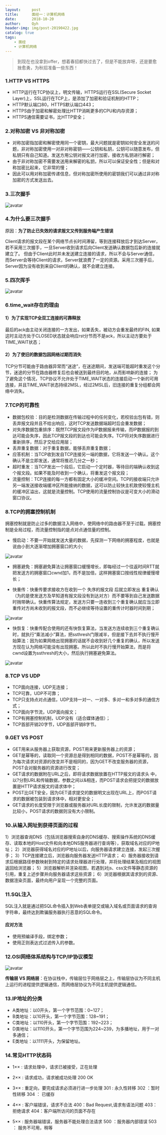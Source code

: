 ```yaml
---
layout:     post
title:      面经一：计算机网络
date:       2018-10-20
author:     Qyh
header-img: img/post-20190422.jpg
catalog: true
tags:
    - 面经
    - 计算机网络
---
```


> 到现在也没拿到offer，想着春招都快过去了，但是不能放弃呀，还是要愈挫愈勇，为秋招准备一些东西！

### 1.HTTP VS HTTPS

- HTTP运行在TCP协议上，明文传输，HTTPS运行在SSL(Secure Socket Layer)上，SSL运行在TCP上，是添加了加密和验证机制的HTTP；
- HTTP默认端口80，HTTPS默认端口443；
- HTTPS由于加密和解密处理比HTTP消耗更多的CPU和内存资源；
- HTTPS通信需要证书，比HTTP安全；


### 2.对称加密 VS 非对称加密

- 对称加密指加密和解密使用同一个密钥，最大问题就是密钥如何安全发送的问题，非对称加密使用一对非对称密钥——公钥和私钥，公钥可以随意发布，但私钥只有自己知道。发送方用公钥对报文进行加密，接收方私钥进行解密；
- 由于非对称加密不需要发送用来解密的私钥，所以可以保证安全性；但是和对称加密比起来，它非常的慢；
- 因此可以用对称加密传递信息，但对称加密所使用的密钥我们可以通过非对称加密的方式发送出去。


### 3.三次握手

![avatar](/img/2019-04-22/三次握手.png)


### 4.为什么要三次握手

原因：**为了防止已失效的请求报文又传到服务端产生错误**

Client请求的报文段在某个网络节点长时间滞留，等到连接释放后才到达Server，若不采用三次握手，一旦Server收到请求后向Client发送确认数据包后新的连接就建立了。
但由于Client此时并未发送建立连接的请求，所以不会与Server通信，而Server会等待Client的请求，Server就浪费了一定的资源。采用三次握手后，Server因为没有收到来自Client的确认，就不会建立连接。


### 5.四次挥手

![avatar](/img/2019-04-22/四次挥手.png)


### 6.time_wait存在的理由

#### 1）为了实现TCP全双工连接的可靠释放

最后的ack由主动关闭连接的一方发出，如果丢失，被动方会重发最终的FIN, 如果这时主动方处于CLOSED状态就会响应rst分节而不是ack，所以主动方要处于TIME_WAIT状态；

#### 2）为了使旧的数据包因网络过期而消失

TCP分节可能由于路由器异常而“迷途”，在迷途期间，发送端可能超时重发这个分节，迷途的分节在路由器修复后也会被送到最终目的地，从而影响新的连接；
为了避免这个情况，TCP协议不允许处于TIME_WAIT状态的连接启动一个新的可用连接，并且TIME_WAIT状态持续2MSL，经过2MSL后，旧连接的重复分组都会网络中消失。


### 7.TCP的可靠性

- 数据包校验：目的是检测数据在传输过程中的任何变化，若校验出包有错，则丢弃报文段并且不给出响应，这时TCP发送数据端超时后会重发数据；
- 对失序数据包重排序：既然TCP报文段作为IP数据报来传输，而IP数据报的到达可能会失序，因此TCP报文段的到达也可能会失序。TCP将对失序数据进行重新排序，然后才交给应用层；
- 丢弃重复数据：对于重复数据，能够丢弃重复数据；
- 应答机制：当TCP收到发自TCP连接另一端的数据，它将发送一个确认。这个确认不是立即发送，通常将推迟几分之一秒；
- 超时重发：当TCP发出一个段后，它启动一个定时器，等待目的端确认收到这个报文段。如果不能及时收到一个确认，将重发这个报文段；
- 流量控制：TCP连接的每一方都有固定大小的缓冲空间。TCP的接收端只允许另一端发送接收端缓冲区所能接纳的数据，这可以防止较快主机致使较慢主机的缓冲区溢出，这就是流量控制。TCP使用的流量控制协议是可变大小的滑动窗口协议。


### 8.TCP的拥塞控制机制

拥塞控制就是防止过多的数据注入网络中，使网络中的路由器不至于过载。拥塞控制是全局过程，而流量控制指的是点对点通信量的控制。

- 慢启动：不要一开始就发送大量的数据，先探测一下网络的拥塞程度，也就是说由小到大逐渐增加拥塞窗口的大小;

![avatar](/img/2019-04-22/慢开始与拥塞避免.png) 

- 拥塞避免：拥塞避免算法让拥塞窗口缓慢增长，即每经过一个往返时间RTT就把发送方的拥塞窗口cwnd加1，而不是加倍，这样拥塞窗口按线性规律缓慢增长；

- 快重传：快重传要求接收方在收到一个 失序的报文段 后就立即发出 重复确认（为的是使发送方及早知道有报文段没有到达对方）而不要等到自己发送数据时捎带确认。快重传算法规定，发送方只要一连收到三个重复确认就应当立即重传对方尚未收到的报文段，而不必继续等待设置的重传计时器时间到期；

![avatar](/img/2019-04-22/快重传.jpg) 

- 快恢复：快重传配合使用的还有快恢复算法，当发送方连续收到三个重复确认时，就执行“乘法减小”算法，把ssthresh门限减半，但是接下去并不执行慢开始算法：因为如果网络出现拥塞的话就不会收到好几个重复的确认，所以发送方现在认为网络可能没有出现拥塞。所以此时不执行慢开始算法，而是将cwnd设置为ssthresh的大小，然后执行拥塞避免算法。

![avatar](/img/2019-04-22/快恢复.jpg) 


### 8.TCP VS UDP

- TCP面向连接，UDP无连接；
- TCP可靠，UDP不可靠；
- TCP只支持点对点通信，UDP支持一对一、一对多、多对一和多对多的通信方式；
- TCP面向字节流，UDP面向报文；
- TCP有拥塞控制机制，UDP没有（适合媒体通信）；
- TCP首部开销20字节，UDP首部开销8字节。


### 9.GET VS POST

- GET用来从服务器上获取资源，POST用来更新服务器上的资源；
- GET是幂等的，读取同一个资源总是得到相同的数据，POST不是幂等的，因为每次请求对资源的改变并不是相同的，因为GET不改变服务器的资源，POST会对服务器的资源进行改变；
- GET请求的数据附在URL之后，即将请求数据放置在HTTP报文的请求头 中，以?分割URL和传输数据，参数之间以&相连，而POST请求会把提交的数据放置是HTTP请求报文的请求体中；
- POST比GET安全，因为GET请求提交的数据明文出现在URL上，而POST请求的数据被包装到请求体中，相对更安全；
- GET请求的长度受限于浏览器或服务器对URL长度的限制，允许发送的数据量比较小，POST请求的数据则没有大小限制。


### 10.从输入网址到获得页面的过程

1）浏览器查询DNS（包括浏览器搜索自身的DNS缓存、搜索操作系统的DNS缓存、读取本地的Host文件和向本地DNS服务器进行查询等），获取域名对应的IP地址；
2）浏览器获得域名对应的IP地址以后，向服务器请求建立连接，发起三次握手；
3）TCP连接建立后，浏览器向服务器发送HTTP请求；
4）服务器接收到请求后根据路径参数映射到特定的请求处理器进行处理，并将处理结果及相应的视图返回给浏览器；
5）浏览器解析并渲染视图，若遇到对js、css文件等静态资源的引用，重复上述步骤并向服务器请求这些资源；
6）浏览器根据其请求到的资源、数据渲染页面，最终向用户呈现一个完整的页面。


### 11.SQL注入

SQL注入就是通过把SQL命令插入到Web表单提交或输入域名或页面请求的查询字符串，最终达到欺骗服务器执行恶意的SQL命令。

#### 应对方法

- 使用预编译手段，绑定参数；
- 使用正则表达式过滤传入的参数。


### 12.OSI网络体系结构与TCP/IP协议模型

![avatar](/img/2019-04-22/OSI网络体系结构与TCPIP协议模型.png)

**传输层 VS 网络层**：在协议栈中，传输层位于网络层之上，传输层协议为不同主机上运行的进程提供逻辑通信，而网络层协议为不同主机提供逻辑通信。


### 13.IP地址的分类

- A类地址：以0开头，第一个字节范围：0~127；
- B类地址：以10开头，第一个字节范围：128~191；
- C类地址：以110开头，第一个字节范围：192~223；
- D类地址：以1110开头，第一个字节范围为224~239，为多播地址，用于一对多通信；
- E类地址：以1111开头，为保留地址。


### 14.常见HTTP状态码

- 1×× : 请求处理中，请求已被接受，正在处理

- 2×× : 请求成功，请求被成功处理 
  200 OK

- 3×× : 重定向，要完成请求必须进行进一步处理 
  301 : 永久性转移 
  302 ：暂时性转移 
  304 ： 已缓存

- 4×× : 客户端错误，请求不合法 
  400：Bad Request,请求有语法问题 
  403：拒绝请求 
  404：客户端所访问的页面不存在

- 5×× : 服务器端错误，服务器不能处理合法请求 
  500 ：服务器内部错误 
  503 ： 服务不可用，稍等 